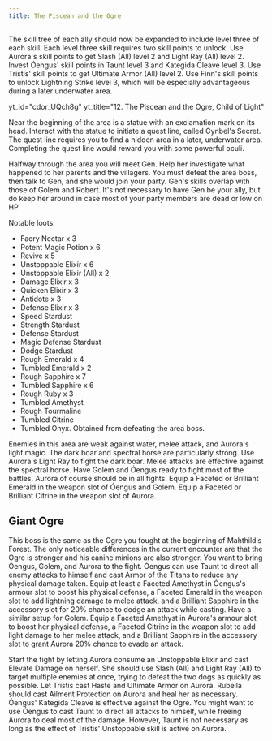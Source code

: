 ```yaml
---
title: The Piscean and the Ogre
---
```


The skill tree of each ally should now be expanded to include level three of
each skill. Each level three skill requires two skill points to unlock. Use
Aurora's skill points to get Slash (All) level 2 and Light Ray (All) level 2.
Invest Óengus' skill points in Taunt level 3 and Kategida Cleave level 3. Use
Tristis' skill points to get Ultimate Armor (All) level 2. Use Finn's skill
points to unlock Lightning Strike level 3, which will be especially advantageous
during a later underwater area.

<!-- prettier-ignore-start -->
yt_id="cdor_UQch8g"
yt_title="12. The Piscean and the Ogre, Child of Light"
<!-- prettier-ignore-end -->

Near the beginning of the area is a statue with an exclamation mark on its head.
Interact with the statue to initiate a quest line, called Cynbel's Secret. The
quest line requires you to find a hidden area in a later, underwater area.
Completing the quest line would reward you with some powerful oculi.

Halfway through the area you will meet Gen. Help her investigate what happened
to her parents and the villagers. You must defeat the area boss, then talk to
Gen, and she would join your party. Gen's skills overlap with those of Golem and
Robert. It's not necessary to have Gen be your ally, but do keep her around in
case most of your party members are dead or low on HP.

Notable loots:

-   Faery Nectar x 3
-   Potent Magic Potion x 6
-   Revive x 5
-   Unstoppable Elixir x 6
-   Unstoppable Elixir (All) x 2
-   Damage Elixir x 3
-   Quicken Elixir x 3
-   Antidote x 3
-   Defense Elixir x 3
-   Speed Stardust
-   Strength Stardust
-   Defense Stardust
-   Magic Defense Stardust
-   Dodge Stardust
-   Rough Emerald x 4
-   Tumbled Emerald x 2
-   Rough Sapphire x 7
-   Tumbled Sapphire x 6
-   Rough Ruby x 3
-   Tumbled Amethyst
-   Rough Tourmaline
-   Tumbled Citrine
-   Tumbled Onyx. Obtained from defeating the area boss.

Enemies in this area are weak against water, melee attack, and Aurora's light
magic. The dark boar and spectral horse are particularly strong. Use Aurora's
Light Ray to fight the dark boar. Melee attacks are effective against the
spectral horse. Have Golem and Óengus ready to fight most of the battles. Aurora
of course should be in all fights. Equip a Faceted or Brilliant Emerald in the
weapon slot of Óengus and Golem. Equip a Faceted or Brilliant Citrine in the
weapon slot of Aurora.

<!--=========================================================================-->

## Giant Ogre

This boss is the same as the Ogre you fought at the beginning of Mahthildis
Forest. The only noticeable differences in the current encounter are that the
Ogre is stronger and his canine minions are also stronger. You want to bring
Óengus, Golem, and Aurora to the fight. Óengus can use Taunt to direct all enemy
attacks to himself and cast Armor of the Titans to reduce any physical damage
taken. Equip at least a Faceted Amethyst in Óengus's armour slot to boost his
physical defense, a Faceted Emerald in the weapon slot to add lightning damage
to melee attack, and a Brilliant Sapphire in the accessory slot for 20% chance
to dodge an attack while casting. Have a similar setup for Golem. Equip a
Faceted Amethyst in Aurora's armour slot to boost her physical defense, a
Faceted Citrine in the weapon slot to add light damage to her melee attack, and
a Brilliant Sapphire in the accessory slot to grant Aurora 20% chance to evade
an attack.

Start the fight by letting Aurora consume an Unstoppable Elixir and cast Elevate
Damage on herself. She should use Slash (All) and Light Ray (All) to target
multiple enemies at once, trying to defeat the two dogs as quickly as possible.
Let Tristis cast Haste and Ultimate Armor on Aurora. Rubella should cast Ailment
Protection on Aurora and heal her as necessary. Óengus' Kategida Cleave is
effective against the Ogre. You might want to use Óengus to cast Taunt to direct
all attacks to himself, while freeing Aurora to deal most of the damage.
However, Taunt is not necessary as long as the effect of Tristis' Unstoppable
skill is active on Aurora.
